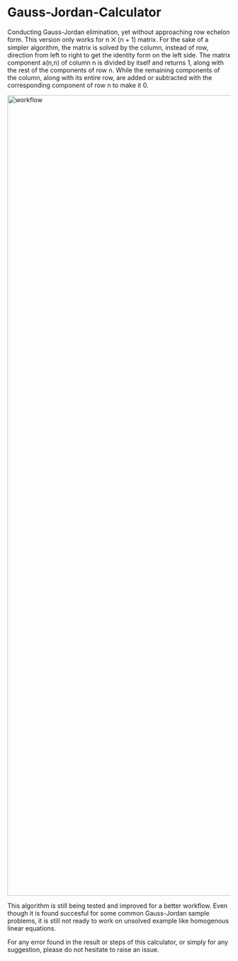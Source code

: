 # Gauss-Jordan-Calculator
Conducting Gauss-Jordan elimination, yet without approaching row echelon form. This version only works for n ⨉ (n + 1) matrix. For the sake of a simpler algorithm, the matrix is solved by the column, instead of row, direction from left to right to get the identity form on the left side. The matrix component a(n,n) of column n is divided by itself and returns 1, along with the rest of the components of row n. While the remaining components of the column, along with its entire row, are added or subtracted with the corresponding component of row n to make it 0.

<img width="2662" height="1806" alt="workflow" src="https://github.com/user-attachments/assets/dc290ef0-a861-4336-909f-ad7c92997e2d" />

This algorithm is still being tested and improved for a better workflow. Even though it is found succesful for some common Gauss-Jordan sample problems, it is still not ready to work on unsolved example like homogenous linear equations.

For any error found in the result or steps of this calculator, or simply for any suggestion, please do not hesitate to raise an issue.
